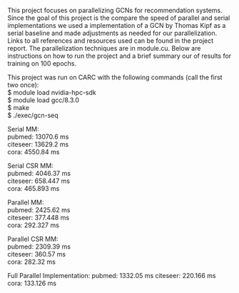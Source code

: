 This project focuses on parallelizing GCNs for recommendation systems. Since the goal of this project is the compare the speed of parallel and serial implementations we used a implementation of a GCN by Thomas Kipf as a serial baseline and made adjustments as needed for our parallelization. Links to all references and resources used can be found in the project report. The parallelization techniques are in module.cu. Below are instructions on how to run the project and  a brief summary our of results for training on 100 epochs.

This project was run on CARC with the following commands (call the first two once):  
$ module load nvidia-hpc-sdk  
$ module load gcc/8.3.0  
$ make  
$ ./exec/gcn-seq <name of data>  

Serial MM:  
pubmed: 13070.6 ms  
citeseer: 13629.2 ms  
cora: 4550.84 ms  

Serial CSR MM:  
pubmed: 4046.37 ms  
citeseer: 658.447 ms  
cora: 465.893 ms  

Parallel MM:  
pubmed: 2425.62 ms  
citeseer: 377.448 ms  
cora: 292.327 ms  

Parallel CSR MM:  
pubmed: 2309.39 ms  
citeseer: 360.57 ms  
cora: 282.32 ms  

Full Parallel Implementation: 
pubmed: 1332.05 ms 
citeseer: 220.166 ms 
cora: 133.126 ms 
